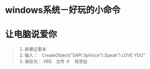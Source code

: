 # windows系统－好玩的小命令
# 让电脑说爱你
> 1. 新建记事本
> 2. 输入：　CreateObject("SAPI.SpVoice").Speak"I LOVE YOU"
> 3. 保存为：.VBS　文件
＃　待添加
